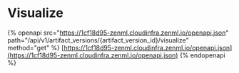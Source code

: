 # Visualize

{% openapi src="https://1cf18d95-zenml.cloudinfra.zenml.io/openapi.json" path="/api/v1/artifact_versions/{artifact_version_id}/visualize" method="get" %}
[https://1cf18d95-zenml.cloudinfra.zenml.io/openapi.json](https://1cf18d95-zenml.cloudinfra.zenml.io/openapi.json)
{% endopenapi %}
